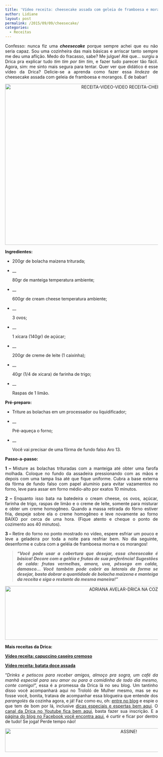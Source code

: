 ```yaml
---
title: 'Vídeo receita: cheesecake assada com geleia de framboesa e morangos'
author: Lidiane
layout: post
permalink: /2015/09/09/cheesecake/
categories:
  - Receitas
---
```

<p align="justify">
  Confesso: nunca fiz uma <strong><em>cheesecake</em></strong> porque sempre achei que eu não seria capaz. Sou uma cozinheira das mais básicas e arriscar tanto sempre me deu uma aflição. Medo do fracasso, sabe? Me julgue! Até que… surgiu a Drica pra explicar tudo <em>tim tim por tim tim</em>, e fazer tudo parecer tão fácil. Agora, sim: me sinto mais segura para tentar. Quer ver que didático é esse vídeo da Drica? Delicie-se a aprenda como fazer essa <em>lindeza</em> de cheesecake assada com geleia de framboesa e morangos. É de babar!
</p>

<p align="center">
  <a href="https://www.trololodemulher.com.br/2015/09/RECEITA-VIDEO-VIDEO-RECEITA-CHEESECAKE.jpg"><img class="alignnone size-full wp-image-11419" src="https://www.trololodemulher.com.br/2015/09/RECEITA-VIDEO-VIDEO-RECEITA-CHEESECAKE.jpg" alt="RECEITA-VIDEO-VIDEO RECEITA-CHEESECAKE" width="800" height="530" /></a>
</p>

<p align="justify">
  <strong>Ingredientes:</strong>
</p>

  * <p align="justify">
      200gr de bolacha maizena triturada;
    </p>

  * __ <p align="justify">
      80gr de manteiga temperatura ambiente;
    </p>

  * __ <p align="justify">
      600gr de cream cheese temperatura ambiente;
    </p>

  * __ <p align="justify">
      3 ovos;
    </p>

  * __ <p align="justify">
      1 xícara (140gr) de açúcar;
    </p>

  * __ <p align="justify">
      200gr de creme de leite (1 caixinha);
    </p>

  * __ <p align="justify">
      40gr (1/4 de xícara) de farinha de trigo;
    </p>

  * __ <p align="justify">
      Raspas de 1 limão.
    </p>

<p align="justify">
  <strong>Pré-preparo:</strong>
</p>

  * <p align="justify">
      Triture as bolachas em um processador ou liquidificador;
    </p>

  * __ <p align="justify">
      Pré-aqueça o forno;
    </p>

  * __ <p align="justify">
      Você vai precisar de uma fôrma de fundo falso Aro 13.
    </p>

<p align="justify">
  <strong>Passo-a-passo:</strong>
</p>

<p align="justify">
  <strong>1 – </strong>Misture as bolachas trituradas com a manteiga até obter uma farofa molhada. Coloque no fundo da assadeira pressionando com as mãos e depois com uma tampa lisa até que fique uniforme. Cubra a base externa da fôrma de fundo falso com papel alumínio para evitar vazamentos no forno, leve para assar em forno médio-alto por exatos 10 minutos.
</p>

<p align="justify">
  <strong>2 – </strong>Enquanto isso bata na batedeira o cream cheese, os ovos, açúcar, farinha de trigo, raspas de limão e o creme de leite, somente para misturar e obter um creme homogêneo. Quando a massa retirada do fôrno estiver fria, despeje sobre ela o creme homogêneo e leve novamente ao forno BAIXO por cerca de uma hora. (Fique atento e cheque o ponto de cozimento aos 40 minutos).
</p>

<p align="justify">
  <strong>3 – </strong>Retire do forno no ponto mostrado no vídeo, espere esfriar um pouco e leve a geladeira por toda a noite para resfriar bem. No dia seguinte, desenforme e cubra com a geléia de framboesa morna e os morangos!
</p>

> <p align="justify">
>   <strong><em>“Você pode usar a cobertura que desejar, essa cheesecake é básica! Decore com a geléia e frutas de sua preferência! Sugestões de calda: frutas vermelhas, amora, uva, pêssego em calda, damasco… Você também pode cobrir as laterais da forma se desejar, basta dobrar a quantidade de bolacha maizena e manteiga da receita e siga o restante da mesma maneira!”</em></strong>
> </p>

<p align="center">
</p>

<p align="center">
  <a href="https://www.trololodemulher.com.br/2015/08/ADRIANA-AVELAR-DRICA-NA-COZINHA.jpg"><img class="alignnone size-full wp-image-11291" src="https://www.trololodemulher.com.br/2015/08/ADRIANA-AVELAR-DRICA-NA-COZINHA.jpg" alt="ADRIANA AVELAR-DRICA NA COZINHA" width="800" height="177" /></a>
</p>

<p align="justify">
  <strong>Mais receitas da Drica:</strong>
</p>

<p align="justify">
  <a href="http://www.trololodemulher.com.br/2015/08/26/capuccino-caseiro-cremoso/" target="_blank" rel="noopener noreferrer"><strong>Vídeo receita: capuccino caseiro cremoso</strong></a>
</p>

<p align="justify">
  <a href="http://www.trololodemulher.com.br/2015/08/12/video-receita-batata-doce-assada/" target="_blank" rel="noopener noreferrer"><strong>Vídeo receita: batata doce assada</strong></a>
</p>

<p align="justify">
  “<em>Drinks e petiscos para receber amigos, almoço pra sogra, um café da manhã especial para seu amor ou para a comidinha de todo dia mesmo, conte comigo!</em>”, essa é a promessa da Drica lá no seu blog. Um tantinho disso você acompanhará aqui no Trololó de Mulher mesmo, mas se eu fosse você, bonita, tratava de acompanhar essa blogueira que entende dos <em>parangolés</em> da cozinha agora, e já! Faz como eu, oh: <a href="http://www.dricanacozinha.com.br/" target="_blank" rel="noopener noreferrer">entre no blog</a> e espie o que tem de bom por lá, inclusive <a href="http://www.dricanacozinha.com.br/dicas/" target="_blank" rel="noopener noreferrer">dicas especiais e espertas bem aqui</a>. O <a href="https://www.youtube.com/channel/UC1mIECRirlkQIq0aqAsOk_A" target="_blank" rel="noopener noreferrer">canal da Drica no Youtube fica bem aqui</a>, basta fazer sua inscrição. E a <a href="https://www.facebook.com/dricanacozinha/timeline" target="_blank" rel="noopener noreferrer">página do blog no Facebook você encontra aqui</a>, é curtir e ficar por dentro de tudo! Se joga! Perde tempo não!
</p>

<p align="center">
  <a href="http://feedburner.google.com/fb/a/mailverify?uri=blogBichaFemea&loc=en_US" target="_blank" rel="noopener noreferrer"><img class="alignnone size-full wp-image-10439" src="https://www.trololodemulher.com.br/2014/09/ASSINE.png" alt="ASSINE!" width="800" height="78" /></a>
</p>

<p align="justify">